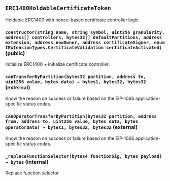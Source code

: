 ## `ERC1400HoldableCertificateToken`



Holdable ERC1400 with nonce-based certificate controller logic


### `constructor(string name, string symbol, uint256 granularity, address[] controllers, bytes32[] defaultPartitions, address extension, address newOwner, address certificateSigner, enum IExtensionTypes.CertificateValidation certificateActivated)` (public)



Initialize ERC1400 + initialize certificate controller.


### `canTransferByPartition(bytes32 partition, address to, uint256 value, bytes data) → bytes1, bytes32, bytes32` (external)



Know the reason on success or failure based on the EIP-1066 application-specific status codes.


### `canOperatorTransferByPartition(bytes32 partition, address from, address to, uint256 value, bytes data, bytes operatorData) → bytes1, bytes32, bytes32` (external)



Know the reason on success or failure based on the EIP-1066 application-specific status codes.


### `_replaceFunctionSelector(bytes4 functionSig, bytes payload) → bytes` (internal)



Replace function selector





